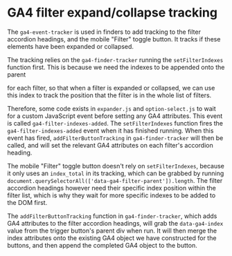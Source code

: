 # GA4 filter expand/collapse tracking

The `ga4-event-tracker` is used in finders to add tracking to the filter accordion headings, and the mobile "Filter" toggle button. It tracks if these elements have been expanded or collapsed.

The tracking relies on the `ga4-finder-tracker` running the `setFilterIndexes` function first. This is because we need the indexes to be appended onto the parent <div> for each filter, so that when a filter is expanded or collapsed, we can use this index to track the position that the filter is in the whole list of filters.

Therefore, some code exists in `expander.js` and `option-select.js` to wait for a custom JavaScript event before setting any GA4 attributes. This event is called `ga4-filter-indexes-added`. The `setFilterIndexes` function fires the `ga4-filter-indexes-added` event when it has finished running. When this event has fired, `addFilterButtonTracking` in `ga4-finder-tracker` will then be called, and will set the relevant GA4 attributes on each filter's accordion heading.

The mobile "Filter" toggle button doesn't rely on `setFilterIndexes`, because it only uses an `index_total` in its tracking, which can be grabbed by running `document.querySelectorAll(['data-ga4-filter-parent']).length`. The filter accordion headings however need their specific index position within the filter list, which is why they wait for more specific indexes to be added to the DOM first.

The `addFilterButtonTracking` function in `ga4-finder-tracker`, which adds GA4 attributes to the filter accordion headings, will  grab the `data-ga4-index` value from the trigger button's parent div when run. It will then merge the index attributes onto the existing GA4 object we have constructed for the buttons, and then append the completed GA4 object to the button.